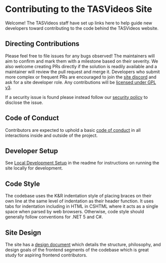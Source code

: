 # Contributing to the TASVideos Site

Welcome! The TASVideos staff have set up links here to help guide new developers toward contributing to the code behind the TASVideos website.

## Directing Contributions

Please feel free to file issues for any bugs observed! The maintainers will aim to confirm and mark them with a milestone based on their severity. We also welcome creating PRs directly if the solution is readily available and a maintainer will review the pull request and merge it. Developers who submit more complex or frequent PRs are encouraged to join the [site discord](http://tasvideos.org/DiscordServer.html) and ask for a site developer role. Any contributions will be [licensed under GPL v3](LICENSE).

If a security issue is found please instead follow our [security policy](SECURITY.md) to disclose the issue.

## Code of Conduct

Contributors are expected to uphold a basic [code of conduct](CODE_OF_CONDUCT.md) in all interactions inside and outside of the project.

## Developer Setup

See [Local Development Setup](https://github.com/TASVideos/tasvideos/wiki/Local-Development-Setup) in the readme for instructions on running the site locally for development.

## Code Style

The codebase uses the K&R indentation style of placing braces on their own line at the same level of indentation as their header function. It uses tabs for indentation including in HTML in CSHTML where it acts as a single space when parsed by web browsers. Otherwise, code style should generally follow conventions for .NET 5 and C#.

## Site Design

The site has a [design document](DESIGN-SPEC.md) which details the structure, philosophy, and design goals of the frontend segments of the codebase which is great study for aspiring frontend contributors.
